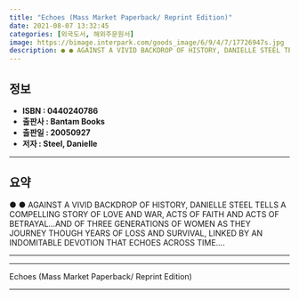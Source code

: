 ```yaml
---
title: "Echoes (Mass Market Paperback/ Reprint Edition)"
date: 2021-08-07 13:32:45
categories: [외국도서, 해외주문원서]
image: https://bimage.interpark.com/goods_image/6/9/4/7/17726947s.jpg
description: ● ● AGAINST A VIVID BACKDROP OF HISTORY, DANIELLE STEEL TELLS A COMPELLING STORY OF LOVE AND WAR, ACTS OF FAITH AND ACTS OF BETRAYAL…AND OF THREE GENERATIONS
---
```


## **정보**

- **ISBN : 0440240786**
- **출판사 : Bantam Books**
- **출판일 : 20050927**
- **저자 : Steel, Danielle**

------



## **요약**

●  ●  AGAINST A VIVID BACKDROP OF HISTORY, DANIELLE STEEL TELLS A COMPELLING STORY OF LOVE AND WAR, ACTS OF FAITH AND ACTS OF BETRAYAL…AND OF THREE GENERATIONS OF WOMEN AS THEY JOURNEY THOUGH YEARS OF LOSS AND SURVIVAL, LINKED BY AN INDOMITABLE DEVOTION THAT ECHOES ACROSS TIME.... 

------



------


Echoes (Mass Market Paperback/ Reprint Edition) 

------


